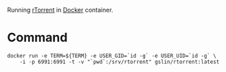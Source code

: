 Running [rTorrent](https://github.com/rakshasa/rtorrent) in [Docker](https://www.docker.com/) container.

Command
=======

    docker run -e TERM=${TERM} -e USER_GID=`id -g` -e USER_UID=`id -g` \
        -i -p 6991:6991 -t -v "`pwd`:/srv/rtorrent" gslin/rtorrent:latest
